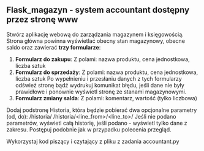 ## Flask_magazyn - system accountant dostępny przez stronę www

Stwórz aplikację webową do zarządzania magazynem i księgowością.
Strona główna powinna wyświetlać obecny stan magazynowy, obecne saldo oraz zawierać **trzy formularze**:
1. **Formularz do zakupu**:
Z polami: nazwa produktu, cena jednostkowa, liczba sztuk
2. **Formularz do sprzedaży**:
Z polami: nazwa produktu, cena jednostkowa, liczba sztuk
Po wypełnieniu i przesłaniu danych z tych formularzy odśwież stronę bądź wydrukuj komunikat błędu, jeśli dane nie były prawidłowe i ponownie wyświetl stronę ze stanami magazynowymi.
3. **Formularz zmiany salda**:
Z polami: komentarz, wartość (tylko liczbowa)


Dodaj podstronę Historia, która będzie pobierać dwa opcjonalne parametry (od, do):
/historia/
/historia/<line_from>/<line_to>/
Jeśli nie podano parametrów, wyświetl całą historię, jeśli podano - wyświetl tylko dane z zakresu. Postępuj podobnie jak w przypadku polecenia przegląd.

Wykorzystaj kod piszący i czytający z pliku z zadania accountant.py
